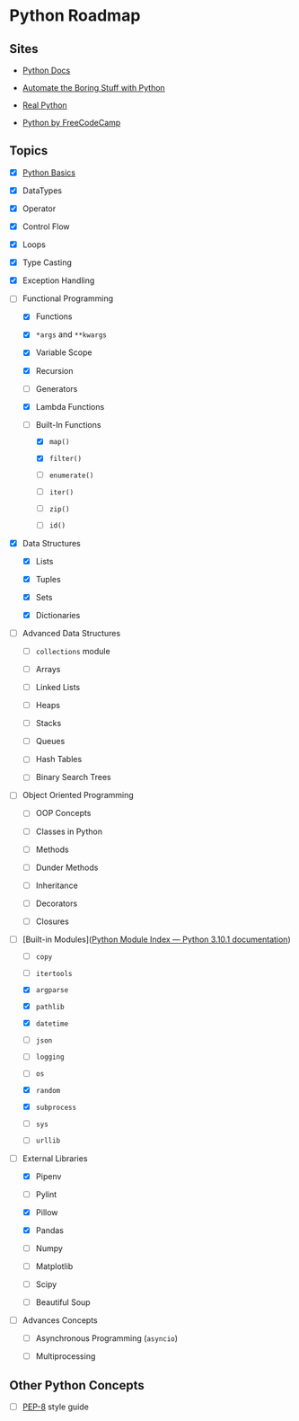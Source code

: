# Python Roadmap

## Sites

- [Python Docs](https://docs.python.org/3/)

- [Automate the Boring Stuff with Python](https://automatetheboringstuff.com/)

- [Real Python](https://realpython.com/)

- [Python by FreeCodeCamp](https://www.youtube.com/playlist?list=PLWKjhJtqVAbnqBxcdjVGgT3uVR10bzTEB)

## Topics

- [x] [Python Basics](https://automatetheboringstuff.com/2e/chapter1/)

- [x] DataTypes

- [x] Operator

- [x] Control Flow

- [x] Loops

- [x] Type Casting

- [x] Exception Handling

- [ ] Functional Programming
  
  - [x] Functions
  
  - [x] `*args` and `**kwargs` 
  
  - [x] Variable Scope
  
  - [x] Recursion
  
  - [ ] Generators
  
  - [x] Lambda Functions
  
  - [ ] Built-In Functions
    
    - [x] `map()`
    
    - [x] `filter()`
    
    - [ ] `enumerate()`
    
    - [ ] `iter()`
    
    - [ ] `zip()`
    
    - [ ] `id()`

- [x] Data Structures
  
  - [x] Lists
  
  - [x] Tuples
  
  - [x] Sets
  
  - [x] Dictionaries

- [ ] Advanced Data Structures
  
  - [ ] `collections` module
  
  - [ ] Arrays
  
  - [ ] Linked Lists
  
  - [ ] Heaps
  
  - [ ] Stacks
  
  - [ ] Queues
  
  - [ ] Hash Tables
  
  - [ ] Binary Search Trees

- [ ] Object Oriented Programming
  
  - [ ] OOP Concepts
  
  - [ ] Classes in Python
  
  - [ ] Methods
  
  - [ ] Dunder Methods
  
  - [ ] Inheritance
  
  - [ ] Decorators
  
  - [ ] Closures

- [ ] [Built-in Modules]([Python Module Index &#8212; Python 3.10.1 documentation](https://docs.python.org/3/py-modindex.html))
  
  - [ ] `copy`
  
  - [ ] `itertools`
  
  - [x] `argparse`
  
  - [x] `pathlib`
  
  - [x] `datetime`
  
  - [ ] `json`
  
  - [ ] `logging`
  
  - [ ] `os`
  
  - [x] `random`
  
  - [x] `subprocess`
  
  - [ ] `sys`
  
  - [ ] `urllib`

- [ ] External Libraries
  
  - [x] Pipenv
  
  - [ ] Pylint
  
  - [x] Pillow
  
  - [x] Pandas
  
  - [ ] Numpy
  
  - [ ] Matplotlib
  
  - [ ] Scipy
  
  - [ ] Beautiful Soup

- [ ] Advances Concepts
  
  - [ ] Asynchronous Programming (`asyncio`)
  
  - [ ] Multiprocessing

## Other Python Concepts

- [ ] [PEP-8](https://www.python.org/dev/peps/pep-0008/) style guide
